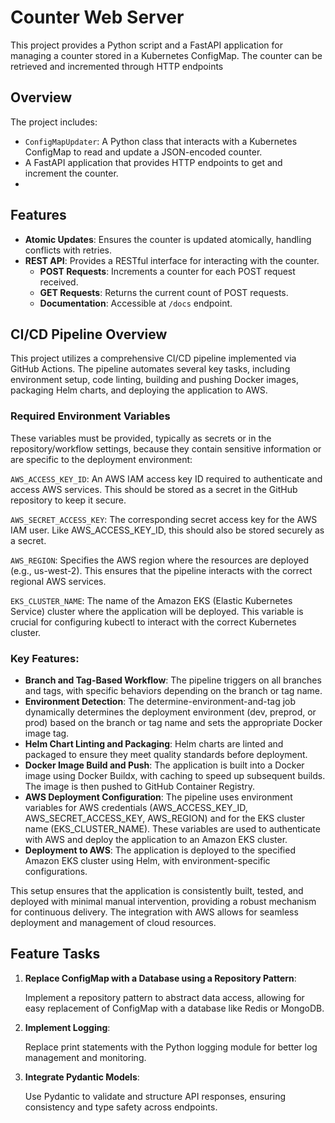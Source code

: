 
# Counter Web Server

This project provides a Python script and a FastAPI application for managing a counter stored in a Kubernetes ConfigMap. The counter can be retrieved and incremented through HTTP endpoints

## Overview

The project includes:
- `ConfigMapUpdater`: A Python class that interacts with a Kubernetes ConfigMap to read and update a JSON-encoded counter.
- A FastAPI application that provides HTTP endpoints to get and increment the counter.
- 
## Features

- **Atomic Updates**: Ensures the counter is updated atomically, handling conflicts with retries.
- **REST API**: Provides a RESTful interface for interacting with the counter.
  - **POST Requests**: Increments a counter for each POST request received.
  - **GET Requests**: Returns the current count of POST requests.
  - **Documentation**: Accessible at `/docs` endpoint.

## CI/CD Pipeline Overview
This project utilizes a comprehensive CI/CD pipeline implemented via GitHub Actions. The pipeline automates several key tasks, including environment setup, code linting, building and pushing Docker images, packaging Helm charts, and deploying the application to AWS.

### Required Environment Variables
These variables must be provided, typically as secrets or in the repository/workflow settings, because they contain sensitive information or are specific to the deployment environment:

`AWS_ACCESS_KEY_ID`: An AWS IAM access key ID required to authenticate and access AWS services. This should be stored as a secret in the GitHub repository to keep it secure.

`AWS_SECRET_ACCESS_KEY`: The corresponding secret access key for the AWS IAM user. Like AWS_ACCESS_KEY_ID, this should also be stored securely as a secret.

`AWS_REGION`: Specifies the AWS region where the resources are deployed (e.g., us-west-2). This ensures that the pipeline interacts with the correct regional AWS services.

`EKS_CLUSTER_NAME`: The name of the Amazon EKS (Elastic Kubernetes Service) cluster where the application will be deployed. This variable is crucial for configuring kubectl to interact with the correct Kubernetes cluster.


### Key Features:
* **Branch and Tag-Based Workflow**: The pipeline triggers on all branches and tags, with specific behaviors depending on the branch or tag name.
* **Environment Detection**: The determine-environment-and-tag job dynamically determines the deployment environment (dev, preprod, or prod) based on the branch or tag name and sets the appropriate Docker image tag.
* **Helm Chart Linting and Packaging**: Helm charts are linted and packaged to ensure they meet quality standards before deployment.
* **Docker Image Build and Push**: The application is built into a Docker image using Docker Buildx, with caching to speed up subsequent builds. The image is then pushed to GitHub Container Registry.
* **AWS Deployment Configuration**: The pipeline uses environment variables for AWS credentials (AWS_ACCESS_KEY_ID, AWS_SECRET_ACCESS_KEY, AWS_REGION) and for the EKS cluster name (EKS_CLUSTER_NAME). These variables are used to authenticate with AWS and deploy the application to an Amazon EKS cluster.
* **Deployment to AWS**: The application is deployed to the specified Amazon EKS cluster using Helm, with environment-specific configurations.

This setup ensures that the application is consistently built, tested, and deployed with minimal manual intervention, providing a robust mechanism for continuous delivery. The integration with AWS allows for seamless deployment and management of cloud resources.

## Feature Tasks
1. **Replace ConfigMap with a Database using a Repository Pattern**:

    Implement a repository pattern to abstract data access, allowing for easy replacement of ConfigMap with a database like Redis or MongoDB.
2. **Implement Logging**:

    Replace print statements with the Python logging module for better log management and monitoring.
3. **Integrate Pydantic Models**:

    Use Pydantic to validate and structure API responses, ensuring consistency and type safety across endpoints.
